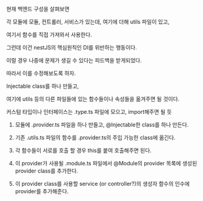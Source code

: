 현재 백엔드 구성을 살펴보면

각 모듈에 모듈, 컨트롤러, 서비스가 있는데, 여기에 더해 utils 파일이 있고,

여기서 함수를 직접 가져와서 사용한다.

그런데 이건 nestJS의 핵심원칙인 DI를 위반하는 행동이다.

이럴 경우 나중에 문제가 생길 수 있다는 피드백을 받게되었다.

따라서 이를 수정해보도록 하자.

Injectable class를 하나 만들고,

여기에 utils 등의 다른 파일들에 있는 함수들이나 속성들을 옮겨주면 될 것이다.

커스텀 타입이나 인터페이스는 .type.ts 파일에 모으고, import해주면 될 듯

1. 모듈에 .provider.ts 파일을 하나 만들고, @Injectable한 class를 하나 만든다.

2. 기존 .utils.ts 파일의 함수를 .provider.ts의 주입 가능한 class에 옮긴다.

3. 각 함수들이 서로를 호출 할 경우 this를 붙여 호출해주면 된다.

4. 이 provider가 사용될 .module.ts 파일에서 @Module의 provider 목록에 생성된 provider class를 추가한다.

5. 이 provider class를 사용할 service (or controller?)의 생성자 함수의 인수에 provider를 추가해준다.
